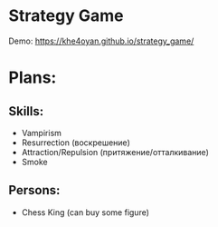 # Strategy Game
Demo: https://khe4oyan.github.io/strategy_game/

#  Plans:
##  Skills: 
- Vampirism
- Resurrection (воскрешение)
- Attraction/Repulsion (притяжение/отталкивание)
- Smoke

##  Persons: 
- Chess King (can buy some figure)

